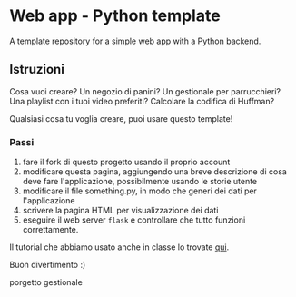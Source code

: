 # Web app - Python template
A template repository for a simple web app with a Python backend.

## Istruzioni
Cosa vuoi creare? Un negozio di panini? Un gestionale per parrucchieri?
Una playlist con i tuoi video preferiti? Calcolare la codifica di Huffman?

Qualsiasi cosa tu voglia creare, puoi usare questo template!

### Passi
1. fare il fork di questo progetto usando il proprio account
1. modificare questa pagina, aggiungendo una breve descrizione di cosa deve fare l'applicazione, possibilmente usando le storie utente
1. modificare il file something.py, in modo che generi dei dati per l'applicazione
1. scrivere la pagina HTML per visualizzazione dei dati
1. eseguire il web server `flask` e controllare che tutto funzioni correttamente.

Il tutorial che abbiamo usato anche in classe lo trovate [qui](https://wbigger.github.io/book-cs-3y/).

Buon divertimento :)

porgetto gestionale